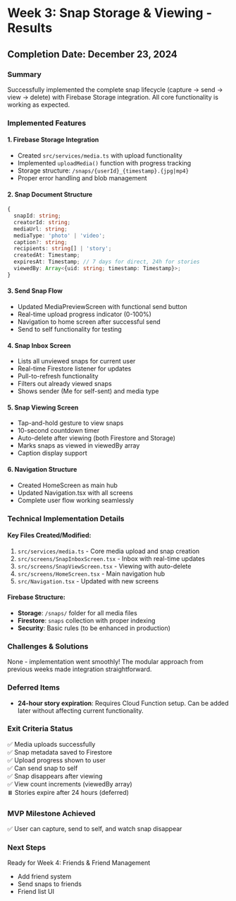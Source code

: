 # Week 3: Snap Storage & Viewing - Results

## Completion Date: December 23, 2024

### Summary
Successfully implemented the complete snap lifecycle (capture → send → view → delete) with Firebase Storage integration. All core functionality is working as expected.

### Implemented Features

#### 1. Firebase Storage Integration
- Created `src/services/media.ts` with upload functionality
- Implemented `uploadMedia()` function with progress tracking
- Storage structure: `/snaps/{userId}_{timestamp}.{jpg|mp4}`
- Proper error handling and blob management

#### 2. Snap Document Structure
```typescript
{
  snapId: string;
  creatorId: string;
  mediaUrl: string;
  mediaType: 'photo' | 'video';
  caption?: string;
  recipients: string[] | 'story';
  createdAt: Timestamp;
  expiresAt: Timestamp; // 7 days for direct, 24h for stories
  viewedBy: Array<{uid: string; timestamp: Timestamp}>;
}
```

#### 3. Send Snap Flow
- Updated MediaPreviewScreen with functional send button
- Real-time upload progress indicator (0-100%)
- Navigation to home screen after successful send
- Send to self functionality for testing

#### 4. Snap Inbox Screen
- Lists all unviewed snaps for current user
- Real-time Firestore listener for updates
- Pull-to-refresh functionality
- Filters out already viewed snaps
- Shows sender (Me for self-sent) and media type

#### 5. Snap Viewing Screen
- Tap-and-hold gesture to view snaps
- 10-second countdown timer
- Auto-delete after viewing (both Firestore and Storage)
- Marks snaps as viewed in viewedBy array
- Caption display support

#### 6. Navigation Structure
- Created HomeScreen as main hub
- Updated Navigation.tsx with all screens
- Complete user flow working seamlessly

### Technical Implementation Details

#### Key Files Created/Modified:
1. `src/services/media.ts` - Core media upload and snap creation
2. `src/screens/SnapInboxScreen.tsx` - Inbox with real-time updates
3. `src/screens/SnapViewScreen.tsx` - Viewing with auto-delete
4. `src/screens/HomeScreen.tsx` - Main navigation hub
5. `src/Navigation.tsx` - Updated with new screens

#### Firebase Structure:
- **Storage**: `/snaps/` folder for all media files
- **Firestore**: `snaps` collection with proper indexing
- **Security**: Basic rules (to be enhanced in production)

### Challenges & Solutions
None - implementation went smoothly! The modular approach from previous weeks made integration straightforward.

### Deferred Items
- **24-hour story expiration**: Requires Cloud Function setup. Can be added later without affecting current functionality.

### Exit Criteria Status
✅ Media uploads successfully  
✅ Snap metadata saved to Firestore  
✅ Upload progress shown to user  
✅ Can send snap to self  
✅ Snap disappears after viewing  
✅ View count increments (viewedBy array)  
⏸️ Stories expire after 24 hours (deferred)  

### MVP Milestone Achieved
✅ User can capture, send to self, and watch snap disappear

### Next Steps
Ready for Week 4: Friends & Friend Management
- Add friend system
- Send snaps to friends
- Friend list UI